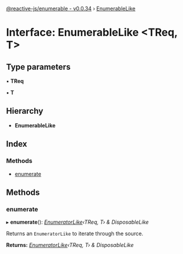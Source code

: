 [@reactive-js/enumerable - v0.0.34](../README.md) › [EnumerableLike](enumerablelike.md)

# Interface: EnumerableLike <**TReq, T**>

## Type parameters

▪ **TReq**

▪ **T**

## Hierarchy

* **EnumerableLike**

## Index

### Methods

* [enumerate](enumerablelike.md#enumerate)

## Methods

###  enumerate

▸ **enumerate**(): *[EnumeratorLike](enumeratorlike.md)‹TReq, T› & DisposableLike*

Returns an `EnumeratorLike` to iterate through the source.

**Returns:** *[EnumeratorLike](enumeratorlike.md)‹TReq, T› & DisposableLike*
